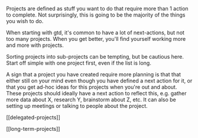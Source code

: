 Projects are defined as stuff you want to do that require more than 1 action to complete. Not surprisingly, this is going to be the majority of the things you wish to do.

When starting with gtd, it's common to have a lot of next-actions, but not too many projects. When you get better, you'll find yourself working more and more with projects.

Sorting projects into sub-projects can be tempting, but be cautious here. Start off simple with one project first, even if the list is long.

A sign that a project you have created require more planning is that that either still on your mind even though you have defined a next action for it, or that you get ad-hoc ideas for this projects when you're out and about. These projects should ideally have a next action to reflect this, e.g. gather more data about X, research Y, brainstorm about Z, etc. It can also be setting up meetings or talking to people about the project.

[[delegated-projects]]

[[long-term-projects]]